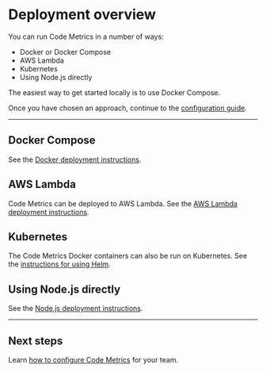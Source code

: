 # Deployment overview

You can run Code Metrics in a number of ways:

- Docker or Docker Compose
- AWS Lambda
- Kubernetes
- Using Node.js directly

The easiest way to get started locally is to use Docker Compose.

Once you have chosen an approach, continue to the [configuration guide](./configuration.md).

---

## Docker Compose

See the [Docker deployment instructions](./deployment_docker.md).

## AWS Lambda

Code Metrics can be deployed to AWS Lambda. See the [AWS Lambda deployment instructions](./deployment_lambda.md).

## Kubernetes

The Code Metrics Docker containers can also be run on Kubernetes. See the [instructions for using Helm](./helm.md).

## Using Node.js directly

See the [Node.js deployment instructions](./run_local_node.md).

---

## Next steps

Learn [how to configure Code Metrics](./configuration.md) for your team.

